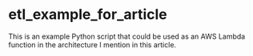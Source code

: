 # etl_example_for_article
This is an example Python script that could be used as an AWS Lambda function in the architecture I mention in this article.
